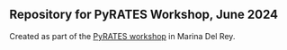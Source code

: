 ## Repository for PyRATES Workshop, June 2024

Created as part of the [PyRATES workshop](https://linked.earth/FROGS) in Marina Del Rey.